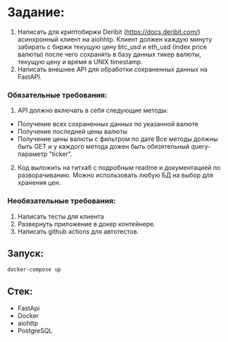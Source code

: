 # Задание:
1. Написать для криптобиржи Deribit (https://docs.deribit.com/) 
асинхронный клиент на aiohhtp. Клиент должен каждую минуту забирать 
с биржи текущую цену btc_usd и eth_usd (index price валюты) после 
чего сохранять в базу данных тикер валюты, текущую цену и время в 
UNIX timestamp.
2. Написать внешнее API для обработки сохраненных данных на FastAPI.

### Обязательные требования:
1. API должно включать в себя следующие методы:
- Получение всех сохраненных данных по указанной валюте
- Получение последней цены валюты
- Получение цены валюты с фильтром по дате
Все методы должны быть GET и у каждого метода дожен быть 
обязятельный query-параметр "ticker".
2. Код выложить на гитхаб с подробным readme и документацией по 
разворачиванию.
Можно использовать любую БД на выбор для хранения цен.

### Необязательные требования:
1. Написать тесты для клиента
2. Развернуть приложение в докер контейнере.
3. Написать github actions для автотестов.


## Запуск:
```shell
docker-compose up
```

## Стек:
- FastApi
- Docker
- aiohttp
- PostgreSQL

